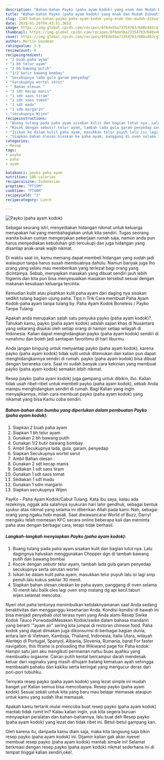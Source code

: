 ```yaml
---
description: "Bahan-bahan Payko (paha ayam kodok) yang enak dan Mudah Dibuat"
title: "Bahan-bahan Payko (paha ayam kodok) yang enak dan Mudah Dibuat"
slug: 1203-bahan-bahan-payko-paha-ayam-kodok-yang-enak-dan-mudah-dibuat
date: 2021-01-26T04:43:51.365Z
image: https://img-global.cpcdn.com/recipes/0f6de5ba73354703/680x482cq70/payko-paha-ayam-kodok-foto-resep-utama.jpg
thumbnail: https://img-global.cpcdn.com/recipes/0f6de5ba73354703/680x482cq70/payko-paha-ayam-kodok-foto-resep-utama.jpg
cover: https://img-global.cpcdn.com/recipes/0f6de5ba73354703/680x482cq70/payko-paha-ayam-kodok-foto-resep-utama.jpg
author: Martin Goodman
ratingvalue: 3.9
reviewcount: 8
recipeingredient:
- "2 buah paha ayam"
- "1 bh telur ayam"
- "2 bh bawang putih"
- "1/2 butir bawang bombay"
- "Secukupnya lada gula garam penyedap"
- "Secukupnya wortel serut"
- " Bahan olesan "
- "2 sdt kecap manis"
- "1 sdt saos tiram"
- "1 sdt saos tomat"
- "1 sdt madu"
- "1 sdm margarin"
- "secukupnya Wijen"
recipeinstructions:
- "Buang tulang pada paha ayam sisakan kulit dan bagian lutut nya. Lalu dagingnya haluskan menggunakan Chopper dgn di tambah bawang putih dan bawang bombai"
- "Kocok dengan sebutir telur ayam, tambah lada gula garam penyedap secukupnya serta serutan wortel"
- "Isikan ke dalam kulit paha ayam, masukkan telur puyuh lalu isi lagi smp penuh.lalu kukus sekitar 30 menit."
- "Siapkan bahan olesan.oleskan ke paha ayam, panggang di oven selama 10 menit lalu balik oles lagi oven smp matang dg api kecil.taburi wijen.selamat mencoba.."
categories:
- Resep
tags:
- payko
- paha
- ayam

katakunci: payko paha ayam 
nutrition: 106 calories
recipecuisine: Indonesian
preptime: "PT15M"
cooktime: "PT48M"
recipeyield: "3"
recipecategory: Lunch

---
```



![Payko (paha ayam kodok)](https://img-global.cpcdn.com/recipes/0f6de5ba73354703/680x482cq70/payko-paha-ayam-kodok-foto-resep-utama.jpg)

Sebagai seorang istri, menyediakan hidangan nikmat untuk keluarga merupakan hal yang membahagiakan untuk kita sendiri. Tugas seorang  wanita bukan cuman mengerjakan pekerjaan rumah saja, namun anda pun harus menyediakan kebutuhan gizi tercukupi dan juga hidangan yang disantap anak-anak wajib nikmat.

Di waktu  saat ini, kamu memang dapat membeli hidangan yang sudah jadi walaupun tanpa harus susah membuatnya dahulu. Namun banyak juga lho orang yang selalu mau memberikan yang terlezat bagi orang yang dicintainya. Sebab, menyajikan masakan yang dibuat sendiri jauh lebih higienis dan kita pun bisa menyesuaikan masakan tersebut sesuai dengan makanan kesukaan keluarga tercinta. 

Kemudian kuliti atau pisahkan kulit paha ayam dari daging nya sisakan sedikit tulang bagian ujung paha. Tips n Trik Cara membuat Paha Ayam Kodok-paha ayam tanpa tulang by. Paha Ayam Kodok Boneless / Payko Tanpa Tulang.

Apakah anda merupakan salah satu penyuka payko (paha ayam kodok)?. Tahukah kamu, payko (paha ayam kodok) adalah sajian khas di Nusantara yang sekarang disukai oleh setiap orang di hampir setiap wilayah di Indonesia. Kalian dapat menghidangkan payko (paha ayam kodok) sendiri di rumahmu dan boleh jadi santapan favoritmu di hari liburmu.

Anda jangan bingung untuk menyantap payko (paha ayam kodok), karena payko (paha ayam kodok) tidak sulit untuk ditemukan dan kalian pun dapat menghidangkannya sendiri di rumah. payko (paha ayam kodok) bisa dibuat dengan beraneka cara. Saat ini sudah banyak cara kekinian yang membuat payko (paha ayam kodok) semakin lebih nikmat.

Resep payko (paha ayam kodok) juga gampang untuk dibikin, lho. Kalian tidak usah ribet-ribet untuk membeli payko (paha ayam kodok), sebab Anda mampu menghidangkan sendiri di rumah. Bagi Kalian yang ingin menyajikannya, inilah cara membuat payko (paha ayam kodok) yang nikamat yang bisa Kamu coba sendiri.

<!--inarticleads1-->

##### Bahan-bahan dan bumbu yang diperlukan dalam pembuatan Payko (paha ayam kodok):

1. Siapkan 2 buah paha ayam
1. Siapkan 1 bh telur ayam
1. Gunakan 2 bh bawang putih
1. Gunakan 1/2 butir bawang bombay
1. Ambil Secukupnya lada, gula, garam, penyedap
1. Siapkan Secukupnya wortel serut
1. Ambil  Bahan olesan :
1. Gunakan 2 sdt kecap manis
1. Sediakan 1 sdt saos tiram
1. Gunakan 1 sdt saos tomat
1. Sediakan 1 sdt madu
1. Gunakan 1 sdm margarin
1. Siapkan secukupnya Wijen


PayKo - Paha Ayam Kodok/Cabut Tulang. Kata ibu saya, kalau ada rezekinya, nggak ada salahnya syukuran hari lahir gendhuk, sebagai bentuk syukur atas nikmat yang selama ini diberikan Allah pada kami. Nah, sebagai orang yang ngaku hobi masak. Saat diwawancarai World of Buzz, Darryl mengaku telah memesan KFC secara online beberapa kali dan meminta paha atas dengan berbagai cara, tetapi tidak berhasil. 

<!--inarticleads2-->

##### Langkah-langkah menyiapkan Payko (paha ayam kodok):

1. Buang tulang pada paha ayam sisakan kulit dan bagian lutut nya. Lalu dagingnya haluskan menggunakan Chopper dgn di tambah bawang putih dan bawang bombai
1. Kocok dengan sebutir telur ayam, tambah lada gula garam penyedap secukupnya serta serutan wortel
1. Isikan ke dalam kulit paha ayam, masukkan telur puyuh lalu isi lagi smp penuh.lalu kukus sekitar 30 menit.
1. Siapkan bahan olesan.oleskan ke paha ayam, panggang di oven selama 10 menit lalu balik oles lagi oven smp matang dg api kecil.taburi wijen.selamat mencoba..


Nyeri otot paha tentunya menimbulkan ketidaknyamanan saat Anda sedang beraktivitas dan mengganggu keseharian Anda. Kondisi-kondisi di bawah ini bisa menjadi penyebab otot terasa nyeri yang Anda alami Resep Swike Kodok Tauco PurwodadiMasakan Kodok/swike dalam bahasa mandarin yang berarti &#39;&#34;ayam air&#34; sering kita jumpai di restoran chinese food. Paha kodok yang dapat dimakan juga dikonsumsi di berbagai bagian dunia, antara lain di Vietnam, Kamboja, Thailand, Indonesia, Italia Utara, wilayah Alentejo di Portugal, Spanyol, Albania, Slovenia, Rumania, barat For faster navigation, this Iframe is preloading the Wikiwand page for Paha kodok. Hampir satu jam aku mengikuti permainan nafsu buas ayahku yang membuatku orgasme. Cairan putih kental bercampur darah mendesak keluar dari vaginaku yang masih dihujam batang kemaluan ayah sehingga membasahi pahaku dan kakiku serta keringat yang mengucur deras dari pori-pori tubuhku. 

Ternyata resep payko (paha ayam kodok) yang lezat simple ini mudah banget ya! Kalian semua bisa mencobanya. Resep payko (paha ayam kodok) Sesuai sekali untuk kita yang baru mau belajar memasak ataupun untuk kamu yang sudah lihai memasak.

Apakah kamu tertarik mulai mencoba buat resep payko (paha ayam kodok) mantab tidak rumit ini? Kalau kalian ingin, yuk kita segera buruan menyiapkan peralatan dan bahan-bahannya, lalu buat deh Resep payko (paha ayam kodok) yang lezat dan tidak ribet ini. Betul-betul gampang kan. 

Oleh karena itu, daripada kamu diam saja, maka kita langsung saja bikin resep payko (paha ayam kodok) ini. Dijamin kalian gak akan nyesel membuat resep payko (paha ayam kodok) mantab simple ini! Selamat berkreasi dengan resep payko (paha ayam kodok) nikmat sederhana ini di tempat tinggal kalian sendiri,oke!.


